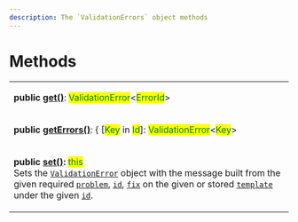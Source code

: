 ```yaml
---
description: The `ValidationErrors` object methods
---
```


# Methods

|                                                                                                                                                                                                                                                                                                                                                                                                                                                                                                                                                                                                                                                         |
| ------------------------------------------------------------------------------------------------------------------------------------------------------------------------------------------------------------------------------------------------------------------------------------------------------------------------------------------------------------------------------------------------------------------------------------------------------------------------------------------------------------------------------------------------------------------------------------------------------------------------------------------------------- |
| <p><strong>public</strong> <a href="../methods/get.md"><strong>get()</strong></a>: <mark style="color:green;">ValidationError</mark>&#x3C;<mark style="color:green;">ErrorId</mark>> | <mark style="color:green;">undefined</mark><br>Returns the <a href="broken-reference"><code>ValidationError</code></a> instance of the given <a href="../../getting-started/basic-concepts.md#unique-identification">unique identification</a> <a href="../methods/get.md#id-errorid"><code>id</code></a> if set, otherwise <a href="https://developer.mozilla.org/en-US/docs/Web/JavaScript/Reference/Global_Objects/undefined"><code>undefined</code></a>.</p> |
| <p><strong>public</strong> <a href="../methods/geterrors.md"><strong>getErrors()</strong></a>: { [<mark style="color:green;">Key</mark> in <mark style="color:green;">Id</mark>]: <mark style="color:green;">ValidationError</mark>&#x3C;<mark style="color:green;">Key</mark>> | <mark style="color:green;">undefined</mark> }<br>Returns an <a href="https://developer.mozilla.org/en-US/docs/Web/JavaScript/Reference/Global_Objects/Object"><code>object</code></a> of set type errors, where the key is a <a href="../../getting-started/basic-concepts.md#unique-identification">unique identification</a>.</p>                                   |
| <p><strong>public</strong> <a href="v-set.md"><strong>set()</strong></a><strong>:</strong> <mark style="color:green;">this</mark><br>Sets the <a href="broken-reference"><code>ValidationError</code></a> object with the message built from the given required <a href="v-set.md#problem-string"><code>problem</code></a>, <a href="v-set.md#id-errorid"><code>id</code></a>, <a href="v-set.md#fix-string"><code>fix</code></a> on the given or stored <a href="v-set.md#template-validationerrors.template"><code>template</code></a> under the given <a href="v-set.md#id-errorid"><code>id</code></a>.</p>                                         |
